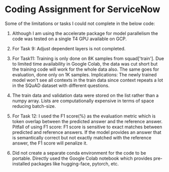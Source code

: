 # Coding Assignment for ServiceNow
Some of the limitations or tasks I could not complete in the below code:
1. Although I am using the accelerate package for model parallelism the code was tested on a single T4 GPU available on GCP.
2. For Task 9: Adjust dependent layers is not completed.

3. For Task11: Training is only done on 8K samples from squad['train']. Due to limited time availability in Google Colab, the data was cut short
               but the training code will work for the whole data also. The same goes for evaluation, done only on 1K samples.
               Implications: The newly trained model won't see all contexts in the train data since context repeats a lot in the SQuAD dataset with different questions.

4. The train data and validation data were stored on the list rather than a numpy array. Lists are computationally expensive in terms of space reducing batch-size.

5. For Task 12: I used the F1 score(%) as the evaluation metric which is token overlap between the predicted answer and the reference answer.
   Pitfall of using F1 score: F1 score is sensitive to exact matches between predicted and reference answers. If the model provides an answer that is semantically correct but not exactly 
   matched with the reference answer, the F1 score will penalize it.

6. Did not create a separate conda environment for the code to be portable. Directly used the Google Colab notebook which provides pre-installed packages like hugging-face, pytorch, etc.
